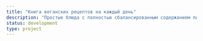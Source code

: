 ```yaml
---
title: "Книга веганских рецептов на каждый день"
description: "Простые блюда с полностью сбалансированным содержанием питательных веществ"
status: development
type: project
---
```

